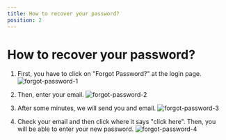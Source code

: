 ```yaml
---
title: How to recover your password?
position: 2
---
```


# How to recover your password?

1. First, you have to click on "Forgot Password?" at the login page.
![forgot-password-1](https://cldup.com/TfrqvmVpDZ.png)

2. Then, enter your email.
![forgot-password-2](https://cldup.com/kekR_2hsno.png)

3. After some minutes, we will send you and email.
![forgot-password-3](https://cldup.com/9leoqAG6sO.png)

4. Check your email and then click where it says "click here". Then, you will be able to enter your new password.
![forgot-password-4](https://cldup.com/HqK0l8lhHs.png)
